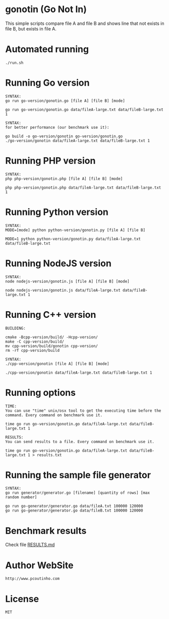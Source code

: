 # gonotin (Go Not In)

This simple scripts compare file A and file B and shows line that not exists in file B, but exists in file A.

# Automated running

    ./run.sh

# Running Go version 

    SYNTAX: 
    go run go-version/gonotin.go [file A] [file B] [mode]  

```
go run go-version/gonotin.go data/fileA-large.txt data/fileB-large.txt 1
```


    SYNTAX: 
    for better performance (our benchmark use it):

```
go build -o go-version/gonotin go-version/gonotin.go
./go-version/gonotin data/fileA-large.txt data/fileB-large.txt 1
```    

# Running PHP version 

    SYNTAX: 
    php php-version/gonotin.php [file A] [file B] [mode] 

```
php php-version/gonotin.php data/fileA-large.txt data/fileB-large.txt 1
```

# Running Python version

    SYNTAX: 
    MODE=[mode] python python-version/gonotin.py [file A] [file B] 

```
MODE=1 python python-version/gonotin.py data/fileA-large.txt data/fileB-large.txt
```

# Running NodeJS version

    SYNTAX: 
    node nodejs-version/gonotin.js [file A] [file B] [mode] 

```
node nodejs-version/gonotin.js data/fileA-large.txt data/fileB-large.txt 1
```

# Running C++ version

    BUILDING:
    
```
cmake -Bcpp-version/build/ -Hcpp-version/
make -C cpp-version/build/
mv cpp-version/build/gonotin cpp-version/
rm -rf cpp-version/build
```

    SYNTAX: 
    ./cpp-version/gonotin [file A] [file B] [mode] 

```
./cpp-version/gonotin data/fileA-large.txt data/fileB-large.txt 1
```

# Running options

    TIME: 
    You can use "time" unix/osx tool to get the executing time before the command. Every command on benchmark use it.
    
```
time go run go-version/gonotin.go data/fileA-large.txt data/fileB-large.txt 1
```

    RESULTS: 
    You can send results to a file. Every command on benchmark use it.

```
time go run go-version/gonotin.go data/fileA-large.txt data/fileB-large.txt 1 > results.txt
```

# Running the sample file generator

    SYNTAX: 
    go run generator/generator.go [filename] [quantity of rows] [max random number]

```
go run go-generator/generator.go data/fileA.txt 100000 120000
go run go-generator/generator.go data/fileB.txt 100000 120000
```

# Benchmark results

Check file [RESULTS.md](RESULTS.md)

# Author WebSite

    http://www.pcoutinho.com

# License

    MIT
